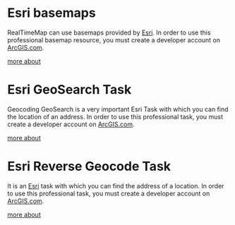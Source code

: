 # Esri basemaps

RealTimeMap can use basemaps provided by [Esri](https://www.esri.com/en-us/home). In order to use this professional basemap resource, you must create a developer account on [ArcGIS.com](https://www.arcgis.com/index.html).

[more about](https://github.com/ichim/LeafletForBlazor-NuGet/tree/main/Esri%20Leaflet/basemap)

# Esri GeoSearch Task

Geocoding GeoSearch is a very important Esri Task with which you can find the location of an address. In order to use this professional task, you must create a developer account on [ArcGIS.com](https://www.arcgis.com/index.html).


[more about](https://github.com/ichim/LeafletForBlazor-NuGet/tree/main/Esri%20Leaflet/geoSearch#geosearch-esri-task)

# Esri Reverse Geocode Task

It is an [Esri](https://www.esri.com/en-us/home) task with which you can find the address of a location. In order to use this professional task, you must create a developer account on [ArcGIS.com](https://www.arcgis.com/index.html).

[more about](https://github.com/ichim/LeafletForBlazor-NuGet/blob/main/Esri%20Leaflet/reverseGeocode/README.md#esri-reverse-geocode-task)


